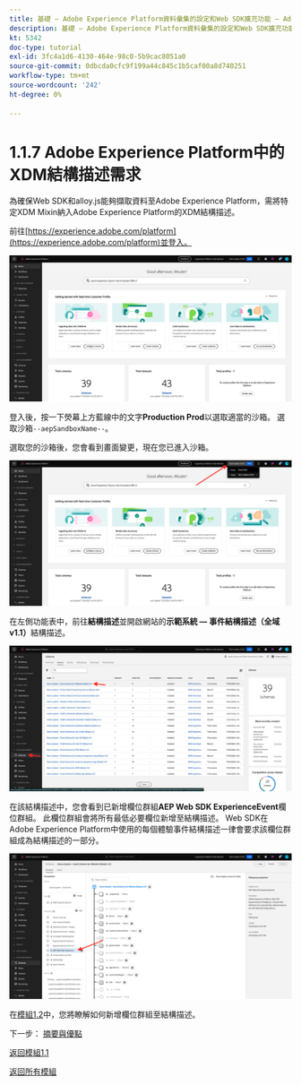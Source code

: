```yaml
---
title: 基礎 — Adobe Experience Platform資料彙集的設定和Web SDK擴充功能 — Adobe Experience Platform中的XDM結構描述需求
description: 基礎 — Adobe Experience Platform資料彙集的設定和Web SDK擴充功能 — Adobe Experience Platform中的XDM結構描述需求
kt: 5342
doc-type: tutorial
exl-id: 3fc4a1d6-4130-464e-98c0-5b9cac8051a0
source-git-commit: 0dbcda0cfc9f199a44c845c1b5caf00a8d740251
workflow-type: tm+mt
source-wordcount: '242'
ht-degree: 0%

---
```


# 1.1.7 Adobe Experience Platform中的XDM結構描述需求

為確保Web SDK和alloy.js能夠擷取資料至Adobe Experience Platform，需將特定XDM Mixin納入Adobe Experience Platform的XDM結構描述。

前往[https://experience.adobe.com/platform](https://experience.adobe.com/platform)並登入。

![AEP偵錯工具](./images/exp1.png)

登入後，按一下熒幕上方藍線中的文字&#x200B;**Production Prod**&#x200B;以選取適當的沙箱。 選取沙箱`--aepSandboxName--`。

選取您的沙箱後，您會看到畫面變更，現在您已進入沙箱。

![AEP偵錯工具](./images/exp2.png)

在左側功能表中，前往&#x200B;**結構描述**&#x200B;並開啟網站的&#x200B;**示範系統 — 事件結構描述（全域v1.1）**&#x200B;結構描述。

![AEP偵錯工具](./images/exp3.png)

在該結構描述中，您會看到已新增欄位群組&#x200B;**AEP Web SDK ExperienceEvent**&#x200B;欄位群組。 此欄位群組會將所有最低必要欄位新增至結構描述。 Web SDK在Adobe Experience Platform中使用的每個體驗事件結構描述一律會要求該欄位群組成為結構描述的一部分。

![AEP偵錯工具](./images/exp4.png)

在[模組1.2](./../module1.2/data-ingestion.md)中，您將瞭解如何新增欄位群組至結構描述。

下一步： [摘要與優點](./summary.md)

[返回模組1.1](./data-ingestion-launch-web-sdk.md)

[返回所有模組](./../../../overview.md)
